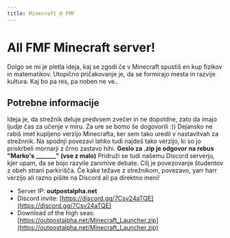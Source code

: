 ```yaml
---
title: Minecraft @ FMF
---
```

# All FMF Minecraft server!
Dolgo se mi je pletla ideja, kaj se zgodi če v Minecraft spustiš en kup fizikov in matematikov. Utopično pričakovanje je, da se formirajo mesta in razvije kultura. Kaj bo pa res, pa noben ne ve..

## Potrebne informacije
Ideja je, da strežnik deluje predvsem zvečer in ne dopoldne, zato da imajo ljudje čas za učenje v miru. Za ure se bomo še dogovorili :))
Dejansko ne rabiš imet kupljeno verzijo Minecrafta, ker sem tako uredil v nastavitvah za strežnnik. Na spodnji povezavi lahko tudi najdeš tako verzijo, ki so jo priskrbeli mornarji z črno zastavo hihi. **Geslo za .zip je odgovor na rebus "Marko's _______" (vse z malo)**
Pridruži se tudi našemu Discord serverju, kjer upam, da se bojo razvile zanimive debate. Cilj je povezovanje študentov z obeh strani parkirišča.
Če kake težave z strežnikom, povezavo, yarr harr verzijo ali razno pišite na Discord ali pa direktno meni!

* Server IP: **outpostalpha.net**
* Discord invite: [https://discord.gg/7Csv24aTQE](https://discord.gg/7Csv24aTQE)
* Download of the high seas: [https://outpostalpha.net/Minecraft_Launcher.zip](https://outpostalpha.net/Minecraft_Launcher.zip)
